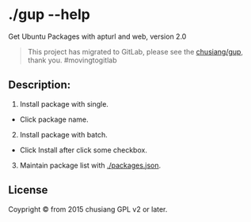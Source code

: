 # ./gup --help

Get Ubuntu Packages with apturl and web, version 2.0

> This project has migrated to GitLab, please see the [chusiang/gup](https://gitlab.com/chusiang/gup), thank you. #movingtogitlab

## Description:

1. Install package with single.

 * Click package name.

2. Install package with batch.

 * Click Install after click some checkbox.

3. Maintain package list with [./packages.json](./packages.json).

## License

Coypright © from 2015 chusiang GPL v2 or later.
